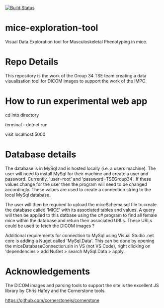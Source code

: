 [![Build Status](https://travis-ci.com/laurencebrwn/mice-exploration-tool.svg?token=sX5CMpv3R8hjH5qNNqFT&branch=master)](https://travis-ci.com/laurencebrwn/mice-exploration-tool)

# mice-exploration-tool
Visual Data Exploration tool for Musculoskeletal Phenotyping in mice.

# Repo Details
This repository is the work of the Group 34 TSE team creating a data visualisation tool for DICOM images to support the work of the IMPC. 

# How to run experimental web app
cd into directory

terminal - dotnet run

visit localhost:5000

# Database details
The database is in MySql and is hosted locally (i.e. a users machine). The user will need to install MySql for their machine and create a user and password. Currently, 'user=root' and 'password=TSEGroup34'. If these values change for the user then the program will need to be changed accordingly. These values are used to create a connection string to the local MySql database. 

The user will then be required to upload the miceSchema.sql file to create the database called 'MICE' with its associated tables and values. A query will then be applied to this datbase using the c# program to find all female mice within the database and return their associated URLs. These URLs could be used to fetch the DICOM images ?

Additional requirements for connection to MySql using Visual Studio .net core is adding a Nuget called 'MySql.Data'. This can be done by opening the miceDatabaseConnection.sln in VS (not VS Code), right clicking on 'dependencies > add NuGet > search MySql.Data > apply.

# Acknowledgements
The DICOM images and parsing tools to support the site is the excellent JS library by Chris Hafey and the Cornerstone tools.

https://github.com/cornerstonejs/cornerstone

